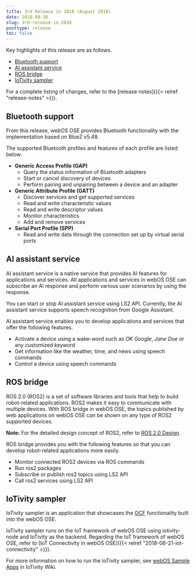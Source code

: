 ```yaml
---
title: 3rd Release in 2018 (August 2018)
date: 2018-08-30
slug: 3rd-release-in-2018
posttype: release
toc: false
---
```


Key highlights of this release are as follows.

* [Bluetooth support](#bluetooth-support)
* [AI assistant service](#ai-assistant-service)
* [ROS bridge](#ros-bridge)
* [IoTivity sampler](#iotivity-sampler)

For a complete listing of changes, refer to the [release notes]({{< relref "release-notes" >}}).

## Bluetooth support

From this release, webOS OSE provides Bluetooth functionality with the implementation based on BlueZ v5.48.

The supported Bluetooth profiles and features of each profile are listed below:

* **Generic Access Profile (GAP)**
    * Query the status information of Bluetooth adapters
    * Start or cancel discovery of devices
    * Perform pairing and unpairing between a device and an adapter
* **Generic Attribute Profile (GATT)**
    * Discover services and get supported services
    * Read and write characteristic values
    * Read and write descriptor values
    * Monitor characteristics
    * Add and remove services
* **Serial Port Profile (SPP)**
    * Read and write data through the connection set up by virtual serial ports

## AI assistant service

AI assistant service is a native service that provides AI features for applications and services. All applications and services in webOS OSE can subscribe an AI response and perform various user scenarios by using the response.

You can start or stop AI assistant service using LS2 API. Currently, the AI assistant service supports speech recognition from Google Assistant.

AI assistant service enables you to develop applications and services that offer the following features.

* Activate a device using a wake-word such as *OK Google*, *Jane Doe* or any customized keyword
* Get information like the weather, time, and news using speech commands
* Control a device using speech commands

## ROS bridge

ROS 2.0 (ROS2) is a set of software libraries and tools that help to build robot-related applications. ROS2 makes it easy to communicate with multiple devices. With ROS bridge in webOS OSE, the topics published by web applications on webOS OSE can be shown on any type of ROS2 supported devices.

**Note:** For the detailed design concept of ROS2, refer to [ROS 2.0 Design](http://design.ros2.org/).

ROS bridge provides you with the following features so that you can develop robot-related applications more easily.

* Monitor connected ROS2 devices via ROS commands
* Run ros2 packages
* Subscribe or publish ros2 topics using LS2 API
* Call ros2 services using LS2 API

## IoTivity sampler

IoTivity sampler is an application that showcases the [OCF](http://openconnectivity.org/) functionality built into the webOS OSE.

IoTivity sampler runs on the IoT framework of webOS OSE using iotivity-node and IoTivity as the backend. Regarding the IoT framework of webOS OSE, refer to [IoT Connectivity in webOS OSE]({{< relref "2018-06-21-iot-connectivity" >}}).

For more information on how to run the IoTivity sampler, see [webOS Sample Apps](https://wiki.iotivity.org/webos#webos_sample_apps) in IoTivity Wiki.
